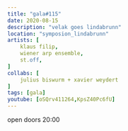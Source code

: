 ```yaml
---
title: "gala#115"
date: 2020-08-15
description: "velak goes lindabrunn"
location: "symposion_lindabrunn"
artists: [
    klaus filip,
    wiener arp ensemble,
    st.off,
]
collabs: [
    julius biswurm + xavier weydert
]
tags: [gala]
youtube: [oSQrv411264,KpsZ40Pc6fU]
---
```

open doors 20:00

